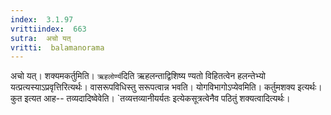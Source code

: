 ```yaml
---
index:  3.1.97
vrittiindex:  663
sutra:  अचो यत्
vritti:  balamanorama 
---
```


अचो यत्। शक्यमकर्तुमिति। `ऋहलोर्ण्य`दिति ऋहलन्ताद्विशिष्य ण्यतो विहितत्वेन हलन्तेभ्यो यत्प्रत्यस्याऽप्रवृत्तिरित्यर्थः। वासरूपविधिस्तु सरूपत्वान्न भवति। योगविभागोऽप्येवमिति। कर्तुमशक्य इत्यर्थः। कुत इत्यत आह-- तव्यदादिष्वेवेति। `तव्यत्तव्यानीयर्यतः इत्येकसूत्रत्वेनैव पठितुं शक्यत्वादित्यर्थः। 

